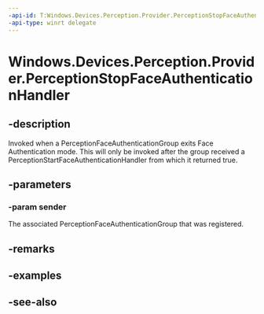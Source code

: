 ```yaml
---
-api-id: T:Windows.Devices.Perception.Provider.PerceptionStopFaceAuthenticationHandler
-api-type: winrt delegate
---
```

<!-- Delegate syntax.
public delegate void PerceptionStopFaceAuthenticationHandler(Windows.Devices.Perception.Provider.PerceptionFaceAuthenticationGroup sender)
-->
# Windows.Devices.Perception.Provider.PerceptionStopFaceAuthenticationHandler

## -description
Invoked when a PerceptionFaceAuthenticationGroup exits Face Authentication mode. This will only be invoked after the group received a PerceptionStartFaceAuthenticationHandler from which it returned true.

## -parameters
### -param sender
The associated PerceptionFaceAuthenticationGroup that was registered.


## -remarks

## -examples

## -see-also